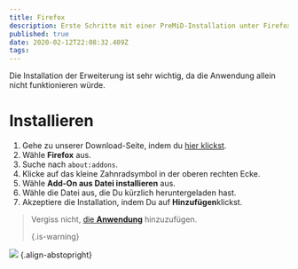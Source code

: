 ```yaml
---
title: Firefox
description: Erste Schritte mit einer PreMiD-Installation unter Firefox
published: true
date: 2020-02-12T22:08:32.409Z
tags:
---
```


Die Installation der Erweiterung ist sehr wichtig, da die Anwendung allein nicht funktionieren würde.

# Installieren
1. Gehe zu unserer Download-Seite, indem du [hier klickst](https://premid.app/downloads).
2. Wähle **Firefox** aus.
3. Suche nach `about:addons`.
4. Klicke auf das kleine Zahnradsymbol in der oberen rechten Ecke.
5. Wähle **Add-On aus Datei installieren** aus.
6. Wähle die Datei aus, die Du kürzlich heruntergeladen hast.
7. Akzeptiere die Installation, indem Du auf **Hinzufügen**klickst.

> Vergiss nicht, [die **Anwendung**](/install) hinzuzufügen. 
> 
> {.is-warning}

![](https://img.icons8.com/color/2x/firefox.png) {.align-abstopright}